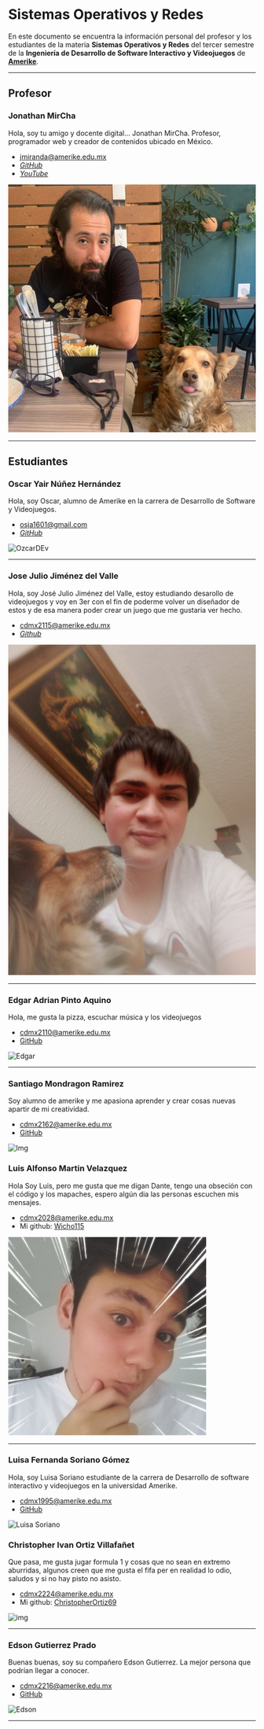# Sistemas Operativos y Redes

En este documento se encuentra la información personal del profesor y los estudiantes de la materia **Sistemas Operativos y Redes** del tercer semestre de la **Ingeniería de Desarrollo de Software Interactivo y Videojuegos** de **[Amerike](https://amerike.edu.mx/ingenieria-en-desarrollo-de-software-interactivo-y-videojuegos/)**.

---

## Profesor

### Jonathan MirCha

Hola, soy tu amigo y docente digital... Jonathan MirCha.
Profesor, programador web y creador de contenidos ubicado en México.

- [jmiranda@amerike.edu.mx](jmiranda@amerike.edu.mx)
- [_GitHub_](https://github.com)
- [_YouTube_](https://youtube.com/jonmircha)

![Jonathan MirCha](img/jonmircha-hola.jpg)

---

## Estudiantes

### Oscar Yair Núñez Hernández

Hola, soy Oscar, alumno de Amerike en la carrera de Desarrollo de Software y Videojuegos.

- [osja1601@gmail.com](osja1601@gmail.com)
- [_GitHub_](https://github.com/OzcarDev)

![OzcarDEv](https://scontent.fmex1-5.fna.fbcdn.net/v/t39.30808-6/300959779_1252390975580855_3657386256869200139_n.jpg?_nc_cat=103&ccb=1-7&_nc_sid=09cbfe&_nc_ohc=pd8eOstm_00AX_GpmCJ&tn=uaTguGwo22WX-CA2&_nc_ht=scontent.fmex1-5.fna&oh=00_AT-kyuFnuDYPRoBdslB_GUvDBOOYz-WzGhkul_w8JErgIQ&oe=6330D2B9)

---

### Jose Julio Jiménez del Valle

Hola, soy José Julio Jiménez del Valle, estoy estudiando desarollo de videojuegos y voy en 3er con el fin de poderme volver un diseñador de estos y de esa manera poder crear un juego que me gustaria ver hecho.

- [cdmx2115@amerike.edu.mx](cdmx2115@amerike.edu.mx)
- [_Github_](https://github.com/JoseJulioJim)

![José Julio Jiménez del Valle](img/Jos%C3%A9Julio.jpg)

---

### Edgar Adrian Pinto Aquino

Hola, me gusta la pizza, escuchar música y los videojuegos

- [cdmx2110@amerike.edu.mx](cdmx2110@amerike.edu.mx)
- [GitHub](https://github.com/EdgarPinto38)

![Edgar](https://cdn.discordapp.com/attachments/1013548438438301887/1022527426703654943/IMG_20220904_200114_863.jpg)

---

### Santiago Mondragon Ramirez

Soy alumno de amerike y me apasiona aprender y crear cosas nuevas apartir de mi creatividad.

- [cdmx2162@amerike.edu.mx](cdmx2162@amerike.edu.mx)
- [GitHub](https://github.com/SantiDEV2)

![Img](https://media.discordapp.net/attachments/948289759120351302/1022522600334823424/31896423-714D-4D42-BE2F-62B7CE28F12E.jpg?width=385&height=513)

### Luis Alfonso Martin Velazquez

Hola Soy Luis, pero me gusta que me digan Dante, tengo una obseción con el código y los mapaches, espero algún dia las personas escuchen mis mensajes.

- [cdmx2028@amerike.edu.mx](cdmx2028@amerike.edu.mx)
- Mi github: [Wicho115](https://github.com/Wicho115)

![Luis Alfonso](./img/foto-Dante.png)

---

### Luisa Fernanda Soriano Gómez

Hola, soy Luisa Soriano estudiante de la carrera de Desarrollo de software interactivo y videojuegos en la universidad Amerike.

- [cdmx1995@amerike.edu.mx](cdmx1995@amerike.edu.mx)
- [GitHub](https://https://github.com/Wichota)

![Luisa Soriano](https://cdn.discordapp.com/attachments/1011284720350412802/1011658260312498256/IMG_20220816_144813_528.webp)

### Christopher Ivan Ortiz Villafañet

Que pasa, me gusta jugar formula 1 y cosas que no sean en extremo aburridas, algunos creen que me gusta el fifa per en realidad lo odio, saludos y si no hay pisto no asisto.

- [cdmx2224@amerike.edu.mx](cdmx2224@amerike.edu.mx)
- Mi github: [ChristopherOrtiz69](https://github.com/ChristopherOrtiz69)

![img](https://scontent.fmex31-1.fna.fbcdn.net/v/t39.30808-6/304741133_2784476408353778_5102891875281673964_n.jpg?_nc_cat=105&ccb=1-7&_nc_sid=09cbfe&_nc_ohc=JmR5to88UiwAX_0ar_I&_nc_ht=scontent.fmex31-1.fna&oh=00_AT9eBEXIBMEwYUSFKJsNDYikknC-bHSEf4Z2SUOX-YeqIg&oe=633290CF)

---

### Edson Gutierrez Prado

Buenas buenas, soy su compañero Edson Gutierrez.
La mejor persona que podrían llegar a conocer.

- [cdmx2216@amerike.edu.mx](cdmx2216@amerike.edu.mx)
- [GitHub](https://github.com/EdsonGP723)

![Edson](https://media.discordapp.net/attachments/948289759120351302/1022522816207261779/IMG_20220916_223246_349.jpg?width=394&height=493)

---
